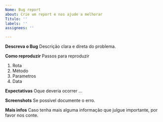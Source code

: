 ```yaml
---
Nome: Bug report
about: Crie um report e nos ajude a melhorar
Titulo: ''
labels: ''
assignees: ''

---
```


**Descreva o Bug**
Descrição clara e direta do problema.

**Como reproduzir**
Passos para reproduzir
1. Rota
2. Método
3. Parametros
4. Data

**Expectativas**
Oque deveria ocorrer ...

**Screenshots**
Se possivel documente o erro.

**Mais infos**
Caso tenha mais alguma informação que julgue importante, por favor nos conte.

